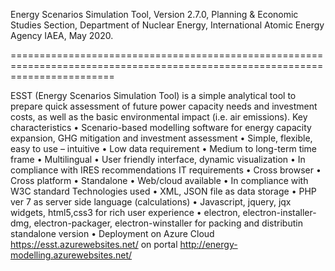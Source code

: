 Energy Scenarios Simulation Tool, Version 2.7.0,
Planning & Economic Studies Section,
Department of Nuclear Energy,
International Atomic Energy Agency IAEA,
May 2020.

==============================================================================================================================

ESST (Energy Scenarios Simulation Tool) is a simple analytical tool to prepare quick assessment of future power capacity needs 
and investment costs, as well as the basic environmental impact (i.e. air emissions).
Key characteristics
•	Scenario-based modelling software for energy capacity expansion, GHG mitigation and investment assessment
•	Simple, flexible, easy to use – intuitive
•	Low data requirement
•	Medium to long-term time frame
•	Multilingual
•	User friendly interface, dynamic visualization 
•	In compliance with IRES recommendations
IT requirements
•	Cross browser
•	Cross platform
•	Standalone
•	Web/cloud available
•	In compliance with W3C standard
Technologies used
•	XML, JSON file as data storage
•	PHP ver 7 as server side language (calculations)
•	Javascript, jquery, jqx widgets, html5,css3 for rich user experience
•	electron, electron-installer-dmg, electron-packager, electron-winstaller for packing and distributin standalone version
•	Deployment on Azure Cloud https://esst.azurewebsites.net/ on portal http://energy-modelling.azurewebsites.net/
